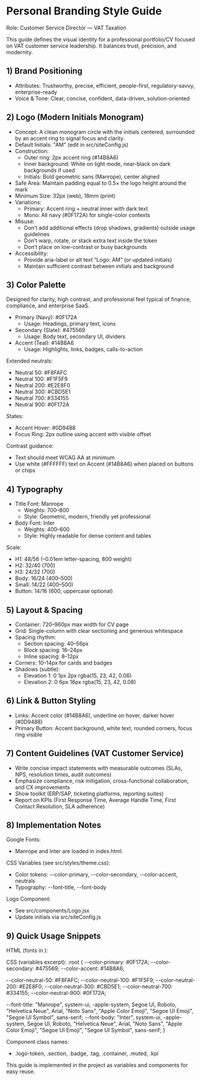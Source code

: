 # Personal Branding Style Guide
Role: Customer Service Director — VAT Taxation

This guide defines the visual identity for a professional portfolio/CV focused on VAT customer service leadership. It balances trust, precision, and modernity.

## 1) Brand Positioning
- Attributes: Trustworthy, precise, efficient, people-first, regulatory-savvy, enterprise-ready
- Voice & Tone: Clear, concise, confident, data-driven, solution-oriented

## 2) Logo (Modern Initials Monogram)
- Concept: A clean monogram circle with the initials centered, surrounded by an accent ring to signal focus and clarity.
- Default Initials: "AM" (edit in src/siteConfig.js)
- Construction:
  - Outer ring: 2px accent ring (#14B8A6)
  - Inner background: White on light mode, near-black on dark backgrounds if used
  - Initials: Bold geometric sans (Manrope), center aligned
- Safe Area: Maintain padding equal to 0.5× the logo height around the mark
- Minimum Size: 32px (web), 18mm (print)
- Variations:
  - Primary: Accent ring + neutral inner with dark text
  - Mono: All navy (#0F172A) for single-color contexts
- Misuse:
  - Don’t add additional effects (drop shadows, gradients) outside usage guidelines
  - Don’t warp, rotate, or stack extra text inside the token
  - Don’t place on low-contrast or busy backgrounds
- Accessibility:
  - Provide aria-label or alt text “Logo: AM” (or updated initials)
  - Maintain sufficient contrast between initials and background

## 3) Color Palette
Designed for clarity, high contrast, and professional feel typical of finance, compliance, and enterprise SaaS.

- Primary (Navy): #0F172A
  - Usage: Headings, primary text, icons
- Secondary (Slate): #475569
  - Usage: Body text, secondary UI, dividers
- Accent (Teal): #14B8A6
  - Usage: Highlights, links, badges, calls-to-action

Extended neutrals:
- Neutral 50: #F8FAFC
- Neutral 100: #F1F5F9
- Neutral 200: #E2E8F0
- Neutral 300: #CBD5E1
- Neutral 700: #334155
- Neutral 900: #0F172A

States:
- Accent Hover: #0D9488
- Focus Ring: 2px outline using accent with visible offset

Contrast guidance:
- Text should meet WCAG AA at minimum
- Use white (#FFFFFF) text on Accent (#14B8A6) when placed on buttons or chips

## 4) Typography
- Title Font: Manrope
  - Weights: 700–800
  - Style: Geometric, modern, friendly yet professional
- Body Font: Inter
  - Weights: 400–600
  - Style: Highly readable for dense content and tables

Scale:
- H1: 48/56 (–0.01em letter-spacing, 800 weight)
- H2: 32/40 (700)
- H3: 24/32 (700)
- Body: 16/24 (400–500)
- Small: 14/22 (400–500)
- Button: 14/16 (600, uppercase optional)

## 5) Layout & Spacing
- Container: 720–960px max width for CV page
- Grid: Single-column with clear sectioning and generous whitespace
- Spacing rhythm:
  - Section spacing: 40–56px
  - Block spacing: 16–24px
  - Inline spacing: 8–12px
- Corners: 10–14px for cards and badges
- Shadows (subtle):
  - Elevation 1: 0 1px 2px rgba(15, 23, 42, 0.06)
  - Elevation 2: 0 6px 16px rgba(15, 23, 42, 0.08)

## 6) Link & Button Styling
- Links: Accent color (#14B8A6), underline on hover, darker hover (#0D9488)
- Primary Button: Accent background, white text, rounded corners, focus ring visible

## 7) Content Guidelines (VAT Customer Service)
- Write concise impact statements with measurable outcomes (SLAs, NPS, resolution times, audit outcomes)
- Emphasize compliance, risk mitigation, cross-functional collaboration, and CX improvements
- Show toolkit (ERP/SAP, ticketing platforms, reporting suites)
- Report on KPIs (First Response Time, Average Handle Time, First Contact Resolution, SLA adherence)

## 8) Implementation Notes
Google Fonts:
- Manrope and Inter are loaded in index.html.

CSS Variables (see src/styles/theme.css):
- Color tokens: --color-primary, --color-secondary, --color-accent, neutrals
- Typography: --font-title, --font-body

Logo Component:
- See src/components/Logo.jsx
- Update initials via src/siteConfig.js

## 9) Quick Usage Snippets

HTML (fonts in <head>):
<link rel="preconnect" href="https://fonts.googleapis.com">
<link rel="preconnect" href="https://fonts.gstatic.com" crossorigin>
<link href="https://fonts.googleapis.com/css2?family=Inter:wght@400;500;600&family=Manrope:wght@700;800&display=swap" rel="stylesheet">

CSS (variables excerpt):
:root {
  --color-primary: #0F172A;
  --color-secondary: #475569;
  --color-accent: #14B8A6;

  --color-neutral-50: #F8FAFC;
  --color-neutral-100: #F1F5F9;
  --color-neutral-200: #E2E8F0;
  --color-neutral-300: #CBD5E1;
  --color-neutral-700: #334155;
  --color-neutral-900: #0F172A;

  --font-title: "Manrope", system-ui, -apple-system, Segoe UI, Roboto, "Helvetica Neue", Arial, "Noto Sans", "Apple Color Emoji", "Segoe UI Emoji", "Segoe UI Symbol", sans-serif;
  --font-body: "Inter", system-ui, -apple-system, Segoe UI, Roboto, "Helvetica Neue", Arial, "Noto Sans", "Apple Color Emoji", "Segoe UI Emoji", "Segoe UI Symbol", sans-serif;
}

Component class names:
- .logo-token, .section, .badge, .tag, .container, .muted, .kpi

This guide is implemented in the project as variables and components for easy reuse.
